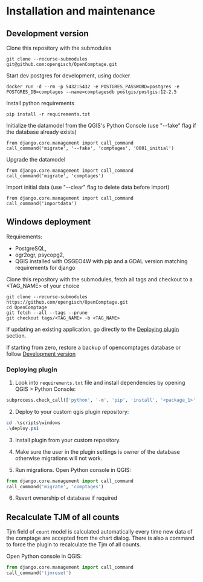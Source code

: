 # Installation and maintenance

## Development version

Clone this repository with the submodules

    git clone --recurse-submodules git@github.com:opengisch/OpenComptage.git

Start dev postgres for development, using docker

    docker run -d --rm -p 5432:5432 -e POSTGRES_PASSWORD=postgres -e POSTGRES_DB=comptages --name=comptagesdb postgis/postgis:12-2.5

Install python requirements

    pip install -r requirements.txt

Initialize the datamodel from the QGIS's Python Console (use "--fake" flag if the database already exists)

    from django.core.management import call_command
    call_command('migrate', '--fake', 'comptages', '0001_initial')

Upgrade the datamodel

    from django.core.management import call_command
    call_command('migrate', 'comptages')

Import initial data (use "--clear" flag to delete data before import)

    from django.core.management import call_command
    call_command('importdata')

## Windows deployment

Requirements:
 - PostgreSQL,
 - ogr2ogr, psycopg2,
 - QGIS installed with OSGEO4W with pip and a GDAL version matching requirements for django

Clone this repository with the submodules, fetch all tags and checkout to a <TAG_NAME> of your choice

    git clone --recurse-submodules https://github.com/opengisch/OpenComptage.git
    cd OpenComptage
    git fetch --all --tags --prune
    git checkout tags/<TAG_NAME> -b <TAG_NAME>
    
If updating an existing application, go directly to the [Deploying plugin](#deploying-plugin) section.

If starting from zero, restore a backup of opencomptages database or follow [Development version](#development-version)

### Deploying plugin

1. Look into `requirements.txt` file and install dependencies by opening QGIS > Python Console:

```python
subprocess.check_call(['python', '-m', 'pip', 'install', '<package_1>', '<package_n*>'])
```

2. Deploy to your custom qgis plugin repository:

```powershell
cd .\scripts\windows
.\deploy.ps1
```

3. Install plugin from your custom repository.

4. Make sure the user in the plugin settings is owner of the database otherwise migrations will not work.

5. Run migrations. Open Python console in QGIS:

```python
from django.core.management import call_command
call_command('migrate', 'comptages')
```

6. Revert ownership of database if required

## Recalculate TJM of all counts

Tjm field of `count` model is calculated automatically every time new data of the comptage are accepted from the chart dialog. There is also a command to force the plugin to recalculate the Tjm of all counts.

Open Python console in QGIS:

```python
from django.core.management import call_command
call_command('tjmreset')
```


